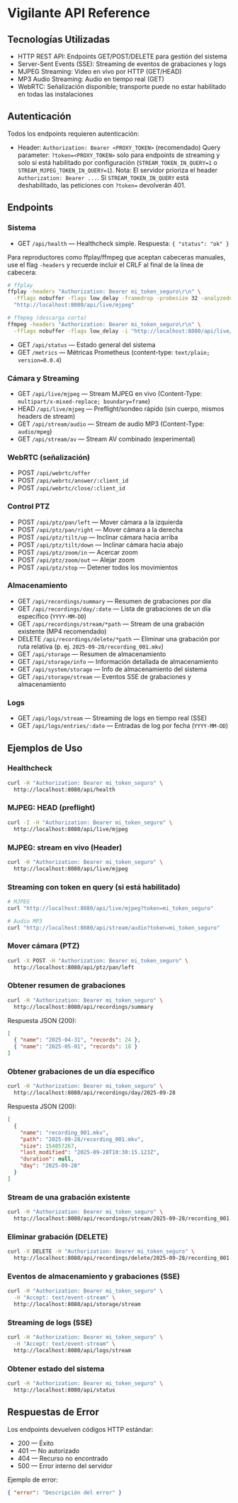 # Vigilante API Reference

## Tecnologías Utilizadas

- HTTP REST API: Endpoints GET/POST/DELETE para gestión del sistema
- Server-Sent Events (SSE): Streaming de eventos de grabaciones y logs
- MJPEG Streaming: Video en vivo por HTTP (GET/HEAD)
- MP3 Audio Streaming: Audio en tiempo real (GET)
- WebRTC: Señalización disponible; transporte puede no estar habilitado en todas las instalaciones

## Autenticación

Todos los endpoints requieren autenticación:
- Header: `Authorization: Bearer <PROXY_TOKEN>` (recomendado)
 Query parameter: `?token=<PROXY_TOKEN>` solo para endpoints de streaming y solo si está habilitado por configuración (`STREAM_TOKEN_IN_QUERY=1` o `STREAM_MJPEG_TOKEN_IN_QUERY=1`).
 Nota: El servidor prioriza el header `Authorization: Bearer ...`. Si `STREAM_TOKEN_IN_QUERY` está deshabilitado, las peticiones con `?token=` devolverán 401.

## Endpoints

### Sistema
- GET `/api/health` — Healthcheck simple. Respuesta: `{ "status": "ok" }`
 
 Para reproductores como ffplay/ffmpeg que aceptan cabeceras manuales, use el flag `-headers` y recuerde incluir el CRLF al final de la línea de cabecera:
 
 ```bash
 # ffplay
 ffplay -headers "Authorization: Bearer mi_token_seguro\r\n" \
   -fflags nobuffer -flags low_delay -framedrop -probesize 32 -analyzeduration 0 \
   "http://localhost:8080/api/live/mjpeg"
 
 # ffmpeg (descarga corta)
 ffmpeg -headers "Authorization: Bearer mi_token_seguro\r\n" \
   -fflags nobuffer -flags low_delay -i "http://localhost:8080/api/live/mjpeg" -t 5 dump.mkv
 ```
- GET `/api/status` — Estado general del sistema
- GET `/metrics` — Métricas Prometheus (content-type: `text/plain; version=0.0.4`)

### Cámara y Streaming
- GET `/api/live/mjpeg` — Stream MJPEG en vivo (Content-Type: `multipart/x-mixed-replace; boundary=frame`)
- HEAD `/api/live/mjpeg` — Preflight/sondeo rápido (sin cuerpo, mismos headers de stream)
- GET `/api/stream/audio` — Stream de audio MP3 (Content-Type: `audio/mpeg`)
- GET `/api/stream/av` — Stream AV combinado (experimental)

### WebRTC (señalización)
- POST `/api/webrtc/offer`
- POST `/api/webrtc/answer/:client_id`
- POST `/api/webrtc/close/:client_id`

### Control PTZ
- POST `/api/ptz/pan/left` — Mover cámara a la izquierda
- POST `/api/ptz/pan/right` — Mover cámara a la derecha
- POST `/api/ptz/tilt/up` — Inclinar cámara hacia arriba
- POST `/api/ptz/tilt/down` — Inclinar cámara hacia abajo
- POST `/api/ptz/zoom/in` — Acercar zoom
- POST `/api/ptz/zoom/out` — Alejar zoom
- POST `/api/ptz/stop` — Detener todos los movimientos

### Almacenamiento
- GET `/api/recordings/summary` — Resumen de grabaciones por día
- GET `/api/recordings/day/:date` — Lista de grabaciones de un día específico (`YYYY-MM-DD`)
- GET `/api/recordings/stream/*path` — Stream de una grabación existente (MP4 recomendado)
- DELETE `/api/recordings/delete/*path` — Eliminar una grabación por ruta relativa (p. ej. `2025-09-28/recording_001.mkv`)
- GET `/api/storage` — Resumen de almacenamiento
- GET `/api/storage/info` — Información detallada de almacenamiento
- GET `/api/system/storage` — Info de almacenamiento del sistema
- GET `/api/storage/stream` — Eventos SSE de grabaciones y almacenamiento

### Logs
- GET `/api/logs/stream` — Streaming de logs en tiempo real (SSE)
- GET `/api/logs/entries/:date` — Entradas de log por fecha (`YYYY-MM-DD`)

## Ejemplos de Uso

### Healthcheck
```bash
curl -H "Authorization: Bearer mi_token_seguro" \
  http://localhost:8080/api/health
```

### MJPEG: HEAD (preflight)
```bash
curl -I -H "Authorization: Bearer mi_token_seguro" \
  http://localhost:8080/api/live/mjpeg
```

### MJPEG: stream en vivo (Header)
```bash
curl -H "Authorization: Bearer mi_token_seguro" \
  http://localhost:8080/api/live/mjpeg
```

### Streaming con token en query (si está habilitado)
```bash
# MJPEG
curl "http://localhost:8080/api/live/mjpeg?token=mi_token_seguro"

# Audio MP3
curl "http://localhost:8080/api/stream/audio?token=mi_token_seguro"
```

### Mover cámara (PTZ)
```bash
curl -X POST -H "Authorization: Bearer mi_token_seguro" \
  http://localhost:8080/api/ptz/pan/left
```

### Obtener resumen de grabaciones
```bash
curl -H "Authorization: Bearer mi_token_seguro" \
  http://localhost:8080/api/recordings/summary
```

Respuesta JSON (200):
```json
[
  { "name": "2025-04-31", "records": 24 },
  { "name": "2025-05-01", "records": 18 }
]
```

### Obtener grabaciones de un día específico
```bash
curl -H "Authorization: Bearer mi_token_seguro" \
  http://localhost:8080/api/recordings/day/2025-09-28
```

Respuesta JSON (200):
```json
[
  {
    "name": "recording_001.mkv",
    "path": "2025-09-28/recording_001.mkv",
    "size": 154857267,
    "last_modified": "2025-09-28T10:30:15.123Z",
    "duration": null,
    "day": "2025-09-28"
  }
]
```

### Stream de una grabación existente
```bash
curl -H "Authorization: Bearer mi_token_seguro" \
  http://localhost:8080/api/recordings/stream/2025-09-28/recording_001.mp4
```

### Eliminar grabación (DELETE)
```bash
curl -X DELETE -H "Authorization: Bearer mi_token_seguro" \
  http://localhost:8080/api/recordings/delete/2025-09-28/recording_001.mkv
```

### Eventos de almacenamiento y grabaciones (SSE)
```bash
curl -H "Authorization: Bearer mi_token_seguro" \
  -H "Accept: text/event-stream" \
  http://localhost:8080/api/storage/stream
```

### Streaming de logs (SSE)
```bash
curl -H "Authorization: Bearer mi_token_seguro" \
  -H "Accept: text/event-stream" \
  http://localhost:8080/api/logs/stream
```

### Obtener estado del sistema
```bash
curl -H "Authorization: Bearer mi_token_seguro" \
  http://localhost:8080/api/status
```

## Respuestas de Error

Los endpoints devuelven códigos HTTP estándar:
- 200 — Éxito
- 401 — No autorizado
- 404 — Recurso no encontrado
- 500 — Error interno del servidor

Ejemplo de error:
```json
{ "error": "Descripción del error" }
```